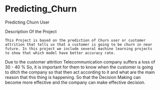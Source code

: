 # Predicting_Churn
Predicting Churn User

Description Of the Project 

    This Project is based on the prediction of Churn user or customer attrition that tells us that a customer is going to be churn in near    future. In this project we include several machine learning projects to show that which model have better accuracy rate.
   Due to the customer attrition Telecommunication company suffers a loss of 30 - 40 %  So, it is important for them to know when the        customer is going to ditch the company  so that then act according to it and what are the main reason that this thing is happening. 
   So that the Decision Making can become more effective and the company can make effective decision.
